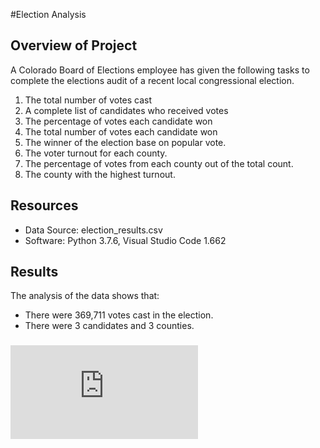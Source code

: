 #Election Analysis

## Overview of Project
A Colorado Board of Elections employee has given the following tasks to complete the elections audit of a recent local
congressional election.

 1. The total number of votes cast
 2. A complete list of candidates who received votes
 3. The percentage of votes each candidate won
 4. The total number of votes each candidate won
 5. The winner of the election base on popular vote.
 6. The voter turnout for each county.
 7. The percentage of votes from each county out of the total count.
 8. The county with the highest turnout.		

## Resources
- Data Source: election_results.csv
- Software: Python 3.7.6, Visual Studio Code 1.662
	
## Results
The analysis of the data shows that:
- There were 369,711 votes cast in the election.
- There were 3 candidates and 3 counties.
###
![alt text](https://github.com/zimmer3-iii/Election_Analysis_Python/blob/main/analysis/election_analysis.txt)


